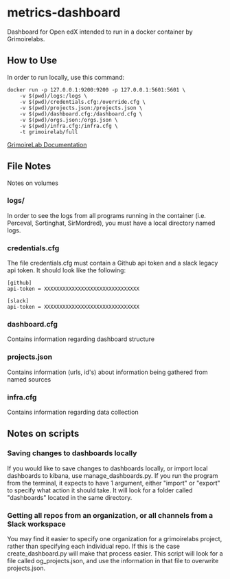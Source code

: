 # metrics-dashboard
Dashboard for Open edX intended to run in a docker container by Grimoirelabs.

## How to Use
In order to run locally, use this command:

```
docker run -p 127.0.0.1:9200:9200 -p 127.0.0.1:5601:5601 \
    -v $(pwd)/logs:/logs \
    -v $(pwd)/credentials.cfg:/override.cfg \
    -v $(pwd)/projects.json:/projects.json \
    -v $(pwd)/dashboard.cfg:/dashboard.cfg \
    -v $(pwd)/orgs.json:/orgs.json \
    -v $(pwd)/infra.cfg:/infra.cfg \
    -t grimoirelab/full
```
[GrimoireLab Documentation](https://github.com/chaoss/grimoirelab/tree/master/docker)

## File Notes
Notes on volumes

### logs/
In order to see the logs from all programs running in the container (i.e. Perceval, Sortinghat, SirMordred), you must have a local directory named logs. 

### credentials.cfg
The file credentials.cfg must contain a Github api token and a slack legacy api token. It should look like the following:

```
[github]
api-token = XXXXXXXXXXXXXXXXXXXXXXXXXXXXXXX

[slack]
api-token = XXXXXXXXXXXXXXXXXXXXXXXXXXXXXXX
```
### dashboard.cfg
Contains information regarding dashboard structure

### projects.json
Contains information (urls, id's) about information being gathered from named sources

### infra.cfg
Contains information regarding data collection

## Notes on scripts

### Saving changes to dashboards locally
If you would like to save changes to dashboards locally, or import local dashboards to kibana, use manage_dashboards.py.
If you run the program from the terminal, it expects to have 1 argument, either "import" or "export" to specify what action it should take. It will look for a folder called "dashboards" located in the same directory.

### Getting all repos from an organization, or all channels from a Slack workspace
You may find it easier to specify one organization for a grimoirelabs project, rather than specifying each individual repo. If this is the case create_dashboard.py will make that process easier. This script will look for a file called og_projects.json, and use the information in that file to overwrite projects.json. 
